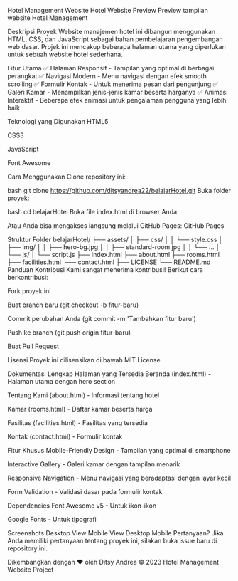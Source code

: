 Hotel Management Website
Hotel Website Preview
Preview tampilan website Hotel Management

Deskripsi Proyek
Website manajemen hotel ini dibangun menggunakan HTML, CSS, dan JavaScript sebagai bahan pembelajaran pengembangan web dasar. Projek ini mencakup beberapa halaman utama yang diperlukan untuk sebuah website hotel sederhana.

Fitur Utama
✅ Halaman Responsif - Tampilan yang optimal di berbagai perangkat
✅ Navigasi Modern - Menu navigasi dengan efek smooth scrolling
✅ Formulir Kontak - Untuk menerima pesan dari pengunjung
✅ Galeri Kamar - Menampilkan jenis-jenis kamar beserta harganya
✅ Animasi Interaktif - Beberapa efek animasi untuk pengalaman pengguna yang lebih baik

Teknologi yang Digunakan
HTML5

CSS3

JavaScript

Font Awesome

Cara Menggunakan
Clone repository ini:

bash
git clone https://github.com/ditsyandrea22/belajarHotel.git
Buka folder proyek:

bash
cd belajarHotel
Buka file index.html di browser Anda

Atau Anda bisa mengakses langsung melalui GitHub Pages:
GitHub Pages

Struktur Folder
belajarHotel/
├── assets/
│   ├── css/
│   │   └── style.css
│   ├── img/
│   │   ├── hero-bg.jpg
│   │   ├── standard-room.jpg
│   │   └── ...
│   └── js/
│       └── script.js
├── index.html
├── about.html
├── rooms.html
├── facilities.html
├── contact.html
├── LICENSE
└── README.md
Panduan Kontribusi
Kami sangat menerima kontribusi! Berikut cara berkontribusi:

Fork proyek ini

Buat branch baru (git checkout -b fitur-baru)

Commit perubahan Anda (git commit -m 'Tambahkan fitur baru')

Push ke branch (git push origin fitur-baru)

Buat Pull Request

Lisensi
Proyek ini dilisensikan di bawah MIT License.

Dokumentasi Lengkap
Halaman yang Tersedia
Beranda (index.html) - Halaman utama dengan hero section

Tentang Kami (about.html) - Informasi tentang hotel

Kamar (rooms.html) - Daftar kamar beserta harga

Fasilitas (facilities.html) - Fasilitas yang tersedia

Kontak (contact.html) - Formulir kontak

Fitur Khusus
Mobile-Friendly Design - Tampilan yang optimal di smartphone

Interactive Gallery - Galeri kamar dengan tampilan menarik

Responsive Navigation - Menu navigasi yang beradaptasi dengan layar kecil

Form Validation - Validasi dasar pada formulir kontak

Dependencies
Font Awesome v5 - Untuk ikon-ikon

Google Fonts - Untuk tipografi

Screenshots
Desktop View	Mobile View
Desktop	Mobile
Pertanyaan?
Jika Anda memiliki pertanyaan tentang proyek ini, silakan buka issue baru di repository ini.

Dikembangkan dengan ❤ oleh Ditsy Andrea
© 2023 Hotel Management Website Project
